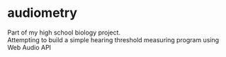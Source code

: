 # audiometry
Part of my high school biology project.\
Attempting to build a simple hearing threshold measuring program using Web Audio API
